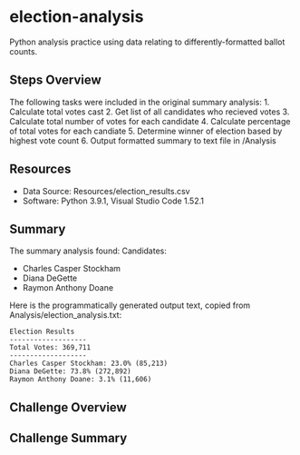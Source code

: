 # election-analysis
Python analysis practice using data relating to differently-formatted ballot counts. 

## Steps Overview
The following tasks were included in the original summary analysis:
    1. Calculate total votes cast
    2. Get list of all candidates who recieved votes
    3. Calculate total number of votes for each candidate
    4. Calculate percentage of total votes for each candiate
    5. Determine winner of election based by highest vote count
    6. Output formatted summary to text file in /Analysis

## Resources
* Data Source: Resources/election_results.csv
* Software: Python 3.9.1, Visual Studio Code 1.52.1

## Summary
The summary analysis found:
Candidates:
* Charles Casper Stockham
* Diana DeGette
* Raymon Anthony Doane

Here is the programmatically generated output text, copied from Analysis/election_analysis.txt:
```
Election Results
-------------------
Total Votes: 369,711
-------------------
Charles Casper Stockham: 23.0% (85,213)
Diana DeGette: 73.8% (272,892)
Raymon Anthony Doane: 3.1% (11,606)
```
## Challenge Overview
## Challenge Summary